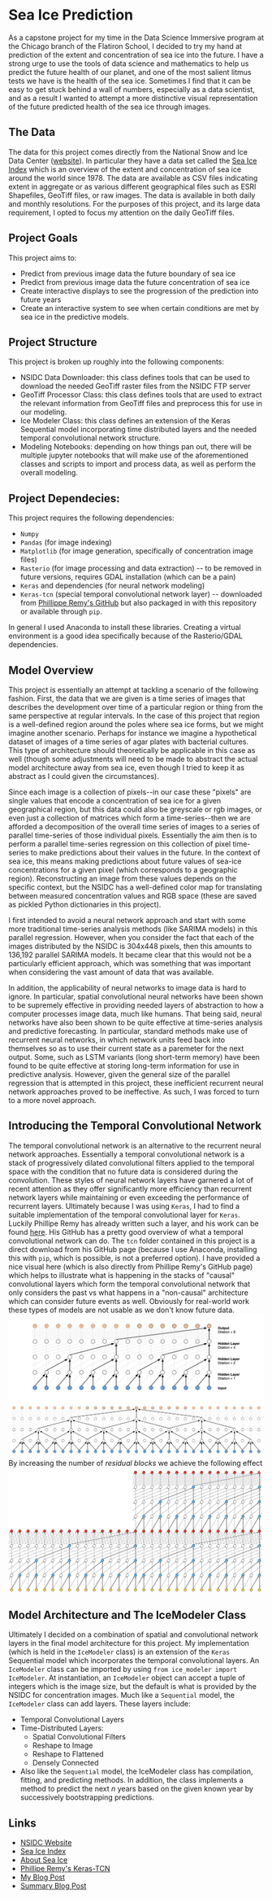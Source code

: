# Sea Ice Prediction
As a capstone project for my time in the Data Science Immersive program at the Chicago branch of the Flatiron School, I decided to try my hand at prediction of the extent and concentration of sea ice into the future. I have a strong urge to use the tools of data science and mathematics to help us predict the future health of our planet, and one of the most salient litmus tests we have is the health of the sea ice. Sometimes I find that it can be easy to get stuck behind a wall of numbers, especially as a data scientist, and as a result I wanted to attempt a more distinctive visual representation of the future predicted health of the sea ice through images.

## The Data
The data for this project comes directly from the National Snow and Ice Data Center ([website](https://nsidc.org)). In particular they have a data set called the [Sea Ice Index](https://nsidc.org/data/G02135/versions/3) which is an overview of the extent and concentration of sea ice around the world since 1978. The data are available as CSV files indicating extent in aggregate or as various different geographical files such as ESRI Shapefiles, GeoTiff files, or raw images. The data is available in both daily and monthly resolutions. For the purposes of this project, and its large data requirement, I opted to focus my attention on the daily GeoTiff files.

## Project Goals
This project aims to:
- Predict from previous image data the future boundary of sea ice
- Predict from previous image data the future concentration of sea ice
- Create interactive displays to see the progression of the prediction into future years
- Create an interactive system to see when certain conditions are met by sea ice in the predictive models.

## Project Structure
This project is broken up roughly into the following components:
- NSIDC Data Downloader: this class defines tools that can be used to download the needed GeoTiff raster files from the NSIDC FTP server
- GeoTiff Processor Class: this class defines tools that are used to extract the relevant information from GeoTiff files and preprocess this for use in our modeling.
- Ice Modeler Class: this class defines an extension of the Keras Sequential model incorporating time distributed layers and the needed temporal convolutional network structure.
- Modeling Notebooks: depending on how things pan out, there will be multiple jupyter notebooks that will make use of the aforementioned classes and scripts to import and process data, as well as perform the overall modeling.

## Project Dependecies:
This project requires the following dependencies:
- `Numpy`
- `Pandas` (for image indexing)
- `Matplotlib` (for image generation, specifically of concentration image files)
- `Rasterio` (for image processing and data extraction) -- to be removed in future versions, requires GDAL installation (which can be a pain)
- `Keras` and dependencies (for neural network modeling)
- `Keras-tcn` (special temporal convolutional network layer) -- downloaded from [Phillippe Remy's GitHub](https://github.com/philipperemy/keras-tcn) but also packaged in with this repository or available through `pip`.

In general I used Anaconda to install these libraries. Creating a virtual environment is a good idea specifically because of the Rasterio/GDAL dependencies.

## Model Overview
This project is essentially an attempt at tackling a scenario of the following fashion. First, the data that we are given is a time series of images that describes the development over time of a particular region or thing from the same perspective at regular intervals. In the case of this project that region is a well-defined region around the poles where sea ice forms, but we might imagine another scenario. Perhaps for instance we imagine a hypothetical dataset of images of a time series of agar plates with bacterial cultures. This type of architecture should theoretically be applicable in this case as well (though some adjustments will need to be made to abstract the actual model architecture away from sea ice, even though I tried to keep it as abstract as I could given the circumstances).

Since each image is a collection of pixels--in our case these "pixels" are single values that encode a concentration of sea ice for a given geographical region, but this data could also be greyscale or rgb images, or even just a collection of matrices which form a time-series--then we are afforded a decomposition of the overall time series of images to a series of parallel time-series of those individual pixels. Essentially the aim then is to perform a parallel time-series regression on this collection of pixel time-series to make predictions about their values in the future. In the context of sea ice, this means making predictions about future values of sea-ice concentrations for a given pixel (which corresponds to a geographic region). Reconstructing an image from these values depends on the specific context, but the NSIDC has a well-defined color map for translating between measured concentration values and RGB space (these are saved as pickled Python dictionaries in this project). 

I first intended to avoid a neural network approach and start with some more traditional time-series analysis methods (like SARIMA models) in this parallel regression. However, when you consider the fact that each of the images distributed by the NSIDC is 304x448 pixels, then this amounts to 136,192 parallel SARIMA models. It became clear that this would not be a particularly efficient approach, which was something that was important when considering the vast amount of data that was available.

In addition, the applicability of neural networks to image data is hard to ignore. In particular, spatial convolutional neural networks have been shown to be supremely effective in providing needed layers of abstraction to how a computer processes image data, much like humans. That being said, neural networks have also been shown to be quite effective at time-series analysis and predictive forecasting. In particular, standard methods make use of recurrent neural networks, in which network units feed back into themselves so as to use their current state as a paremeter for the next output. Some, such as LSTM variants (long short-term memory) have been found to be quite effective at storing long-term information for use in predictive analysis. However, given the general size of the parallel regression that is attempted in this project, these inefficient recurrent neural network approaches proved to be ineffective. As such, I was forced to turn to a more novel approach.

## Introducing the Temporal Convolutional Network
The temporal convolutional network is an alternative to the recurrent neural network approaches. Essentially a temporal convolutional network is a stack of progressively dilated convolutional filters applied to the temporal space with the condition that no future data is considered during the convolution. These styles of neural network layers have garnered a lot of recent attention as they offer significantly more efficiency than recurrent network layers while maintaining or even exceeding the performance of recurrent layers. Ultimately because I was using `Keras`, I had to find a suitable implementation of the temporal convolutional layer for `Keras`. Luckily Phillipe Remy has already written such a layer, and his work can be found [here](https://github.com/philipperemy/keras-tcn). His GitHub has a pretty good overview of what a temporal convolutional network can do. The `tcn` folder contained in this project is a direct download from his GitHub page (because I use Anaconda, installing this with `pip`, which is possible, is not a preferred option). I have provided a nice visual here (which is also directly from Phillipe Remy's GitHub page) which helps to illustrate what is happening in the stacks of "causal" convolutional layers which form the temporal convolutional network that only considers the past vs what happens in a "non-causal" architecture which can consider future events as well. Obviously for real-world work these types of models are not usable as we don't know future data.
![Causal Convolutional Network](img/dilated_causal.png)
![Non-Causal Convolutional Network](img/dilated_non_causal.png)
By increasing the number of *residual blocks* we achieve the following effect
![Causal Convolutional Network with Additiional Residual Blocks](img/resid_blocks.jpg)

## Model Architecture and The IceModeler Class
Ultimately I decided on a combination of spatial and convolutional network layers in the final model architecture for this project. My implementation (which is held in the `IceModeler` class) is an extension of the `Keras` Sequential model which incorporates the temporal convolutional layers. An `IceModeler` class can be imported by using `from ice_modeler import IceModeler`. At instantiation, an `IceModeler` object can accept a tuple of integers which is the image size, but the default is what is provided by the NSIDC for concentration images. Much like a `Sequential` model, the `IceModeler` class can add layers. These layers include:
- Temporal Convolutional Layers
- Time-Distributed Layers:
    - Spatial Convolutional Filters
    - Reshape to Image
    - Reshape to Flattened
    - Densely Connected
- Also like the `Sequential` model, the IceModeler class has compilation, fitting, and predicting methods. In addition, the class implements a method to predict the next *n* years based on the given known year by successively bootstrapping predictions.

## Links
- [NSIDC Website](https://nsidc.org)
- [Sea Ice Index](https://nsidc.org/data/G02135/versions/3)
- [About Sea Ice](https://nsidc.org/cryosphere/seaice/index.html)
- [Phillipe Remy's Keras-TCN](https://github.com/phillipp)
- [My Blog Post](https://baileybjornstad.squarespace.com/blog/at-the-icy-fringe)
- [Summary Blog Post](https://baileybjornstad.squarespace.com/blog/sweetened-condensed-ice)

